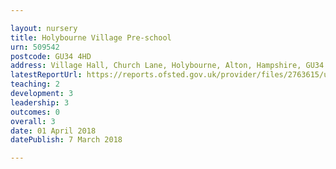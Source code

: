 ```yaml
---

layout: nursery
title: Holybourne Village Pre-school
urn: 509542
postcode: GU34 4HD
address: Village Hall, Church Lane, Holybourne, Alton, Hampshire, GU34 4HD
latestReportUrl: https://reports.ofsted.gov.uk/provider/files/2763615/urn/509542.pdf
teaching: 2
development: 3
leadership: 3
outcomes: 0
overall: 3
date: 01 April 2018 
datePublish: 7 March 2018

---
```

